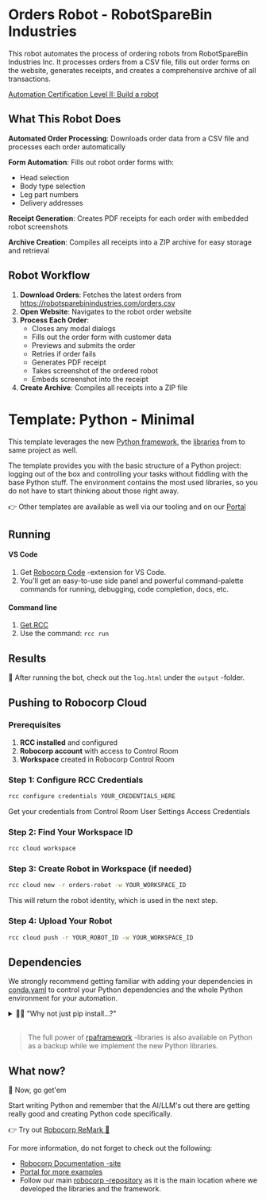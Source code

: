 ﻿# Orders Robot - RobotSpareBin Industries

This robot automates the process of ordering robots from RobotSpareBin Industries Inc. It processes orders from a CSV file, fills out order forms on the website, generates receipts, and creates a comprehensive archive of all transactions.

[Automation Certification Level II: Build a robot](https://sema4.ai/docs/automation/courses/build-a-robot-python)

## What This Robot Does

 **Automated Order Processing**: Downloads order data from a CSV file and processes each order automatically

 **Form Automation**: Fills out robot order forms with:
- Head selection
- Body type selection  
- Leg part numbers
- Delivery addresses

 **Receipt Generation**: Creates PDF receipts for each order with embedded robot screenshots

 **Archive Creation**: Compiles all receipts into a ZIP archive for easy storage and retrieval

## Robot Workflow

1. **Download Orders**: Fetches the latest orders from https://robotsparebinindustries.com/orders.csv
2. **Open Website**: Navigates to the robot order website
3. **Process Each Order**:
   - Closes any modal dialogs
   - Fills out the order form with customer data
   - Previews and submits the order
   - Retries if order fails
   - Generates PDF receipt
   - Takes screenshot of the ordered robot
   - Embeds screenshot into the receipt
4. **Create Archive**: Compiles all receipts into a ZIP file

# Template: Python - Minimal

This template leverages the new [Python framework](https://github.com/robocorp/robocorp), the [libraries](https://github.com/robocorp/robocorp/blob/master/docs/README.md#python-libraries) from to same project as well.

The template provides you with the basic structure of a Python project: logging out of the box and controlling your tasks without fiddling with the base Python stuff. The environment contains the most used libraries, so you do not have to start thinking about those right away. 

👉 Other templates are available as well via our tooling and on our [Portal](https://robocorp.com/portal/tag/template)

## Running

#### VS Code
1. Get [Robocorp Code](https://robocorp.com/docs/developer-tools/visual-studio-code/extension-features) -extension for VS Code.
1. You'll get an easy-to-use side panel and powerful command-palette commands for running, debugging, code completion, docs, etc.

#### Command line

1. [Get RCC](https://github.com/robocorp/rcc?tab=readme-ov-file#getting-started)
1. Use the command: `rcc run`

## Results

🚀 After running the bot, check out the `log.html` under the `output` -folder.

## Pushing to Robocorp Cloud

### Prerequisites
1. **RCC installed** and configured
2. **Robocorp account** with access to Control Room
3. **Workspace** created in Robocorp Control Room

### Step 1: Configure RCC Credentials
```bash
rcc configure credentials YOUR_CREDENTIALS_HERE
```

Get your credentials from Control Room  User Settings  Access Credentials

### Step 2: Find Your Workspace ID
```bash
rcc cloud workspace
```

### Step 3: Create Robot in Workspace (if needed)
```bash
rcc cloud new -r orders-robot -w YOUR_WORKSPACE_ID
```

This will return the robot identity, which is used in the next step.

### Step 4: Upload Your Robot
```bash
rcc cloud push -r YOUR_ROBOT_ID -w YOUR_WORKSPACE_ID
```

## Dependencies

We strongly recommend getting familiar with adding your dependencies in [conda.yaml](conda.yaml) to control your Python dependencies and the whole Python environment for your automation.

<details>
  <summary>🙋‍♂️ "Why not just pip install...?"</summary>

Think of [conda.yaml](conda.yaml) as an equivalent of the requirements.txt, but much better. 👩‍💻 With `conda.yaml`, you are not just controlling your PyPI dependencies; you control the complete Python environment, which makes things repeatable and easy.

👉 You will probably need to run your code on another machine quite soon, so by using `conda.yaml`:
- You can avoid `Works on my machine` -cases
- You do not need to manage Python installations on all the machines
- You can control exactly which version of Python your automation will run on 
  - You'll also control the pip version to avoid dep. resolution changes
- No need for venv, pyenv, ... tooling and knowledge sharing inside your team.
- Define dependencies in conda.yaml, let our tooling do the heavy lifting.
- You get all the content of [conda-forge](https://prefix.dev/channels/conda-forge) without any extra tooling

> Dive deeper with [these](https://github.com/robocorp/rcc/blob/master/docs/recipes.md#what-is-in-condayaml) resources.

</details>
<br/>

> The full power of [rpaframework](https://robocorp.com/docs/python/rpa-framework) -libraries is also available on Python as a backup while we implement the new Python libraries.

## What now?

🚀 Now, go get'em

Start writing Python and remember that the AI/LLM's out there are getting really good and creating Python code specifically.

👉 Try out [Robocorp ReMark 💬](https://chat.robocorp.com)

For more information, do not forget to check out the following:
- [Robocorp Documentation -site](https://robocorp.com/docs)
- [Portal for more examples](https://robocorp.com/portal)
- Follow our main [robocorp -repository](https://github.com/robocorp/robocorp) as it is the main location where we developed the libraries and the framework.